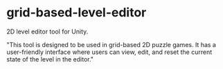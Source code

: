 # grid-based-level-editor

2D level editor tool for Unity.

"This tool is designed to be used in grid-based 2D puzzle games. It has a user-friendly interface where users can view, edit, and reset the current state of the level in the editor."
